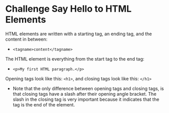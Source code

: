 # Challenge Say Hello to HTML Elements

HTML elements are written with a starting tag, an ending tag, and the content in between:

- `<tagname>content</tagname>`

The HTML element is everything from the start tag to the end tag:

- `<p>My first HTML paragraph.</p>`

Opening tags look like this: `<h1>`, and closing tags look like this: `</h1>`

- Note that the only difference between opening tags and closing tags, is that closing tags have a slash after their opening angle bracket. The slash in the closing tag is very important because it indicates that the tag is the end of the element.
